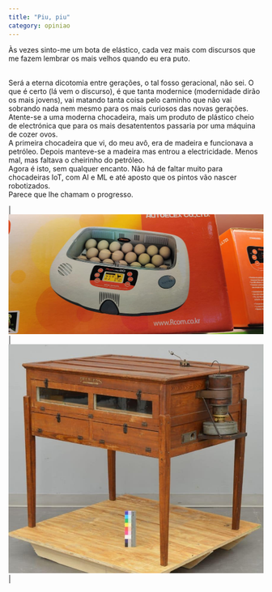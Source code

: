 ```yaml
---
title: "Piu, piu"
category: opiniao
---
```


Às vezes sinto-me um bota de elástico, cada vez mais com discursos que me fazem lembrar os mais velhos quando eu era puto.

<br/>
Será a eterna dicotomia entre gerações, o tal fosso geracional, não sei. O que é certo (lá vem o discurso), é que tanta modernice (modernidade dirão os mais jovens), vai matando tanta coisa pelo caminho que não vai sobrando nada nem mesmo para os mais curiosos das novas gerações.

<br/>
Atente-se a uma moderna chocadeira, mais um produto de plástico cheio de electrónica que para os mais desatententos passaria por uma máquina de cozer ovos.

<br/>
A primeira chocadeira que vi, do meu avô, era de madeira e funcionava a petróleo. Depois manteve-se a madeira mas entrou a electricidade. Menos mal, mas faltava o cheirinho do petróleo.

<br/>
Agora é isto, sem qualquer encanto. Não há de faltar muito para chocadeiras IoT, com AI e ML e até aposto que os pintos vão nascer robotizados.

<br/>
Parece que lhe chamam o progresso.

|![Something with eggs](/assets/images/posts/choca_1.jpg)|![Chocadeira](/assets/images/posts/choca_2.jpg)|